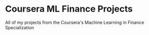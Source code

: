 # Coursera ML Finance Projects
All of my projects from the Coursera's Machine Learning in Finance Specialization
